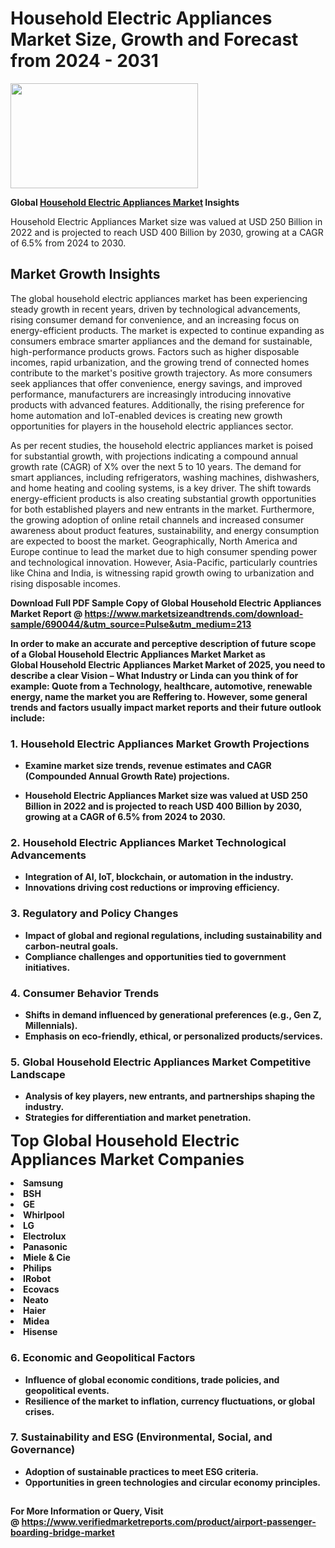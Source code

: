 <H1>Household Electric Appliances Market Size, Growth and Forecast from 2024 - 2031</H1><img class="aligncenter size-medium wp-image-584254" src="https://thirdeyenews.in/wp-content/uploads/2024/09/Global-Market-Research-300x168.jpeg" alt="" width="300" height="168" /><p><strong>Global&nbsp;<a href="https://www.marketsizeandtrends.com/download-sample/690044/&amp;utm_source=Pulse&amp;utm_medium=213">Household Electric Appliances Market</a> Insights</strong></p><p>Household Electric Appliances Market size was valued at USD 250 Billion in 2022 and is projected to reach USD 400 Billion by 2030, growing at a CAGR of 6.5% from 2024 to 2030.</p><p><h2>Market Growth Insights</h2> <p>The global household electric appliances market has been experiencing steady growth in recent years, driven by technological advancements, rising consumer demand for convenience, and an increasing focus on energy-efficient products. The market is expected to continue expanding as consumers embrace smarter appliances and the demand for sustainable, high-performance products grows. Factors such as higher disposable incomes, rapid urbanization, and the growing trend of connected homes contribute to the market's positive growth trajectory. As more consumers seek appliances that offer convenience, energy savings, and improved performance, manufacturers are increasingly introducing innovative products with advanced features. Additionally, the rising preference for home automation and IoT-enabled devices is creating new growth opportunities for players in the household electric appliances sector.</p> <p><strong></strong></p> <p>As per recent studies, the household electric appliances market is poised for substantial growth, with projections indicating a compound annual growth rate (CAGR) of X% over the next 5 to 10 years. The demand for smart appliances, including refrigerators, washing machines, dishwashers, and home heating and cooling systems, is a key driver. The shift towards energy-efficient products is also creating substantial growth opportunities for both established players and new entrants in the market. Furthermore, the growing adoption of online retail channels and increased consumer awareness about product features, sustainability, and energy consumption are expected to boost the market. Geographically, North America and Europe continue to lead the market due to high consumer spending power and technological innovation. However, Asia-Pacific, particularly countries like China and India, is witnessing rapid growth owing to urbanization and rising disposable incomes.</p> <p><strong></p><p><span class=""><strong>Download Full PDF Sample Copy of Global Household Electric Appliances Market Report</strong> @ <a href="https://www.marketsizeandtrends.com/download-sample/690044/&amp;utm_source=Pulse&amp;utm_medium=213" target="_blank">https://www.marketsizeandtrends.com/download-sample/690044/&amp;utm_source=Pulse&amp;utm_medium=213</a></span></p><p>In order to make an accurate and perceptive description of future scope of a Global&nbsp;Household Electric Appliances Market Market as Global&nbsp;Household Electric Appliances Market Market of 2025, you need to describe a clear Vision &ndash; What Industry or Linda can you think of for example: Quote from a Technology, healthcare, automotive, renewable energy, name the market you are Reffering to. However, some general trends and factors usually impact market reports and their future outlook include:</p><h3>1.&nbsp;<strong>Household Electric Appliances Market Growth Projections</strong></h3><ul><li>Examine market size trends, revenue estimates and CAGR (Compounded Annual Growth Rate) projections.</li><li><p>Household Electric Appliances Market size was valued at USD 250 Billion in 2022 and is projected to reach USD 400 Billion by 2030, growing at a CAGR of 6.5% from 2024 to 2030.</p></li></ul><h3>2.&nbsp;<strong>Household Electric Appliances Market Technological Advancements</strong></h3><ul><li>Integration of AI, IoT, blockchain, or automation in the industry.</li><li>Innovations driving cost reductions or improving efficiency.</li></ul><h3>3.&nbsp;<strong>Regulatory and Policy Changes</strong></h3><ul><li>Impact of global and regional regulations, including sustainability and carbon-neutral goals.</li><li>Compliance challenges and opportunities tied to government initiatives.</li></ul><h3>4.&nbsp;<strong>Consumer Behavior Trends</strong></h3><ul><li>Shifts in demand influenced by generational preferences (e.g., Gen Z, Millennials).</li><li>Emphasis on eco-friendly, ethical, or personalized products/services.</li></ul><h3>5.&nbsp;<strong>Global Household Electric Appliances Market Competitive Landscape</strong></h3><ul><li>Analysis of key players, new entrants, and partnerships shaping the industry.</li><li>Strategies for differentiation and market penetration.</li></ul><p data-pm-slice="1 1 []"><span style="color: inherit; font-family: inherit; font-size: 25px;">Top Global Household Electric Appliances Market Companies</span></p><div class="" data-test-id=""><p><li>Samsung</li><li> BSH</li><li> GE</li><li> Whirlpool</li><li> LG</li><li> Electrolux</li><li> Panasonic</li><li> Miele & Cie</li><li> Philips</li><li> IRobot</li><li> Ecovacs</li><li> Neato</li><li> Haier</li><li> Midea</li><li> Hisense</li></p></div><h3>6.&nbsp;<strong>Economic and Geopolitical Factors</strong></h3><ul><li>Influence of global economic conditions, trade policies, and geopolitical events.</li><li>Resilience of the market to inflation, currency fluctuations, or global crises.</li></ul><h3>7.&nbsp;<strong>Sustainability and ESG (Environmental, Social, and Governance)</strong></h3><ul><li>Adoption of sustainable practices to meet ESG criteria.</li><li>Opportunities in green technologies and circular economy principles.</li></ul><h2><strong style="font-size: 14px;">For More Information or Query, Visit @&nbsp;</strong><a style="background-color: #ffffff; font-size: 14px;" href="https://www.marketsizeandtrends.com/report/household-electric-appliances-market/" target="_blank">https://www.verifiedmarketreports.com/product/airport-passenger-boarding-bridge-market</a></h2>
